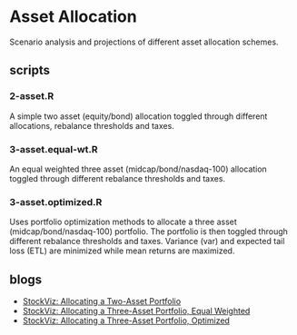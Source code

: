 # Asset Allocation
Scenario analysis and projections of different asset allocation schemes.

## scripts
### 2-asset.R
A simple two asset (equity/bond) allocation toggled through different allocations, rebalance thresholds and taxes.

### 3-asset.equal-wt.R
An equal weighted three asset (midcap/bond/nasdaq-100) allocation toggled through different rebalance thresholds and taxes.

### 3-asset.optimized.R
Uses portfolio optimization methods to allocate a three asset (midcap/bond/nasdaq-100) portfolio. The portfolio is then toggled through different rebalance thresholds and taxes. Variance (var) and expected tail loss (ETL) are minimized while mean returns are maximized.

## blogs
* [StockViz: Allocating a Two-Asset Portfolio](https://stockviz.biz/2018/10/10/allocating-a-two-asset-portfolio/)
* [StockViz: Allocating a Three-Asset Portfolio, Equal Weighted](https://stockviz.biz/index.php/2018/10/11/allocating-a-three-asset-portfolio-equal-weighted/)
* [StockViz: Allocating a Three-Asset Portfolio, Optimized](https://stockviz.biz/2018/10/12/allocating-a-three-asset-portfolio-optimized/)